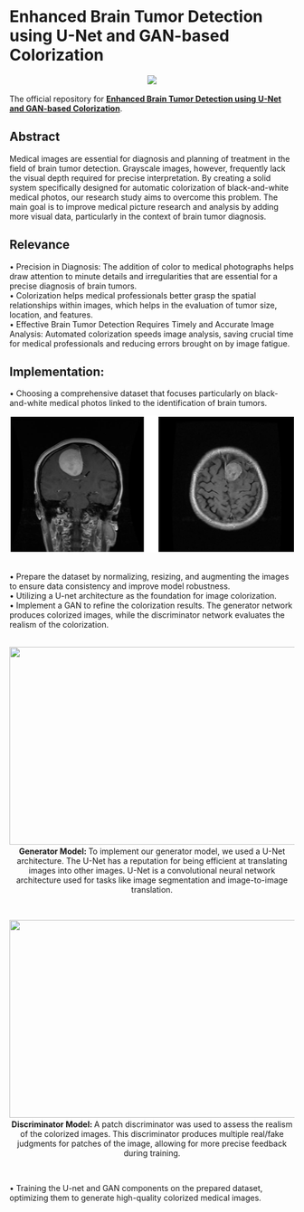 # Enhanced Brain Tumor Detection using U-Net and GAN-based Colorization

<p align="center">   
    <a href="https://pytorch.org/" alt="PyTorch">
      <img src="https://img.shields.io/badge/PyTorch-%23EE4C2C.svg?e&logo=PyTorch&logoColor=white" /></a>
</p>

The official repository for [**Enhanced Brain Tumor Detection using U-Net and GAN-based Colorization**](https://github.com/priyanshu1405/Enhanced-Brain-Tumor-Visuals).

## Abstract
Medical images are essential for diagnosis and planning of treatment in the field of brain tumor detection. 
Grayscale images, however, frequently lack the visual depth required for precise interpretation. 
By creating a solid system specifically designed for automatic colorization of black-and-white medical photos, 
our research study aims to overcome this problem. The main goal is to improve medical picture research and analysis by adding more visual data, particularly in the context of brain tumor diagnosis.

## Relevance
•	Precision in Diagnosis: The addition of color to medical photographs helps draw attention to minute details and irregularities that are essential for a precise diagnosis of brain tumors.<br>
•	Colorization helps medical professionals better grasp the spatial relationships within images, which helps in the evaluation of tumor size, location, and features.<br>
•	Effective Brain Tumor Detection Requires Timely and Accurate Image Analysis: Automated colorization speeds image analysis, saving crucial time for medical professionals and reducing errors brought on by image fatigue.

## Implementation:
•	Choosing a comprehensive dataset that focuses particularly on black-and-white medical photos linked to the identification of brain tumors. <br>
<p align="center">   
  <img src="https://github.com/priyanshu1405/Enhanced-Brain-Tumor-Visuals/blob/main/BW.png" />
</p>
<br>
•	Prepare the dataset by normalizing, resizing, and augmenting the images to ensure data consistency and improve model robustness. <br>
•	Utilizing a U-net architecture as the foundation for image colorization. <br>
•	Implement a GAN to refine the colorization results. The generator network produces colorized images, while the discriminator network evaluates the realism of the colorization. <br>
<br>
<p align="center">   
  <img src="https://miro.medium.com/v2/resize:fit:1400/1*jhYv-BI-dEQe85I7B4qjcQ.png" width="700" height="350" />
    <br>
<strong>Generator Model: </strong> To implement our generator model, we used a U-Net architecture. The U-Net has a reputation for being efficient at translating images into other images. U-Net is a convolutional neural network architecture used for tasks like image segmentation and image-to-image translation.
</p>
<br>
<p align="center">   
  <img src="https://www.researchgate.net/publication/354462602/figure/fig3/AS:1066042898010113@1631175841283/PatchGAN-based-discriminator-network-architecture-of-our-proposed-CGAN-RGBD-method-7.ppm" width="700" height="350" />
    <br>
<strong>Discriminator Model: </strong> A patch discriminator was used to
 assess the realism of the colorized images. This discriminator
 produces multiple real/fake judgments for patches of the
 image, allowing for more precise feedback during training.

</p>
<br>

•	Training the U-net and GAN components on the prepared dataset, optimizing them to generate high-quality colorized medical images.

